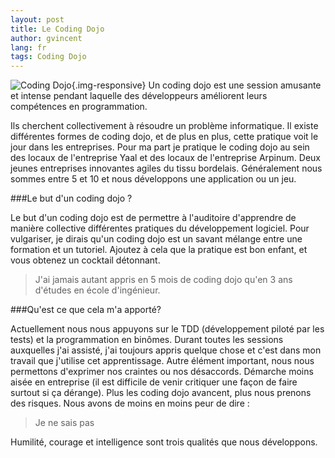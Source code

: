 ```yaml
---
layout: post
title: Le Coding Dojo
author: gvincent
lang: fr
tags: Coding Dojo
---
```

![Coding Dojo](https://lh4.googleusercontent.com/-toWRjGqc3Mo/Trw4NjyltQI/AAAAAAAABcs/EO2Dk5EB-us/s800/dojoO.jpg){.img-responsive}
Un coding dojo est une session amusante et intense pendant laquelle des développeurs améliorent leurs compétences en programmation.

<!--more-->

Ils cherchent collectivement à résoudre un problème informatique. Il existe différentes formes de coding dojo, et de plus en plus, cette pratique voit le jour dans les entreprises. Pour ma part je pratique le coding dojo au sein des locaux de l'entreprise Yaal et des locaux de l'entreprise Arpinum. Deux jeunes entreprises innovantes agiles du tissu bordelais. Généralement nous sommes entre 5 et 10 et nous développons une application ou un jeu.

###Le but d'un coding dojo ?

Le but d'un coding dojo est de permettre à l'auditoire d'apprendre de manière collective différentes pratiques du développement logiciel. Pour vulgariser, je dirais qu'un coding dojo est un savant mélange entre une formation et un tutoriel. Ajoutez à cela que la pratique est bon enfant, et vous obtenez un cocktail détonnant.

> J'ai jamais autant appris en 5 mois de coding dojo qu'en 3 ans d'études en école d'ingénieur.


###Qu'est ce que cela m'a apporté?

Actuellement nous nous appuyons sur le TDD (développement piloté par les tests) et la programmation en binômes. Durant toutes les sessions auxquelles j'ai assisté, j'ai toujours appris quelque chose et c'est dans mon travail que j'utilise cet apprentissage. Autre élément important, nous nous permettons d'exprimer nos craintes ou nos désaccords. Démarche moins aisée en entreprise (il est difficile de venir critiquer une façon de faire surtout si ça dérange). Plus les coding dojo avancent, plus nous prenons des risques. Nous avons de moins en moins peur de dire :

> Je ne sais pas

Humilité, courage et intelligence sont trois qualités que nous développons.
